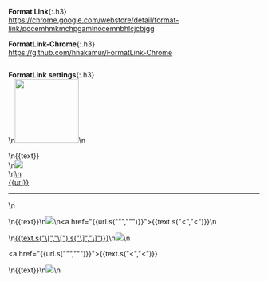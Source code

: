 `　`　
```note
```

**Format Link**{:.h3}<br>
<https://chrome.google.com/webstore/detail/format-link/pocemhmkmchpgamlnocemnbhlcjcbjgg>

**FormatLink-Chrome**{:.h3}<br>
<https://github.com/hnakamur/FormatLink-Chrome>

```tip
```
**FormatLink settings**{:.h3}<br>
\n<a href="https://slack-imgs.com/?url={{url}}" class="js-smartphoto" data-caption="{{text}}" data-id="" data-group=""><img src="https://slack-imgs.com/?url={{url}}" width="128"/></a>\n

\n{{text}}<br>\n<img src="https://slack-imgs.com/?url={{url}}"><br>\n<a href="{{url}}">\n<br>{{url}}</a><hr/>\n

\n{{text}}\n<img src="{{url}}">\n<a href="{{url.s("\"","&quot;")}}">{{text.s("<","&lt;")}}</a>\n

\n[{{text.s("\\[","\\[").s("\\]","\\]")}}]({{url.s("\\(","%28").s("\\)","%29")}})\n![]({{url.s("\\(","%28").s("\\)","%29")}})\n

<a href="{{url.s("\"","&quot;")}}">{{text.s("<","&lt;")}}</a>

\n{{text}}\n<img src="{{url}}">\n
